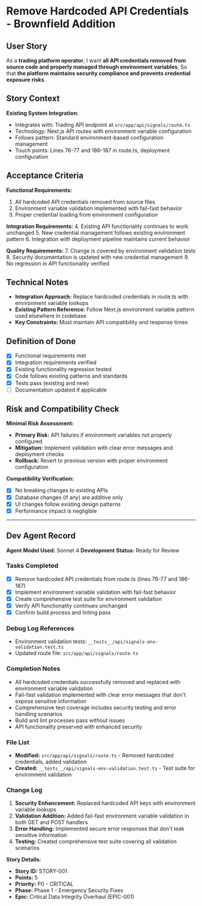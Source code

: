 # Remove Hardcoded API Credentials - Brownfield Addition

## User Story

As a **trading platform operator**,
I want **all API credentials removed from source code and properly managed through environment variables**,
So that **the platform maintains security compliance and prevents credential exposure risks**.

## Story Context

**Existing System Integration:**
- Integrates with: Trading API endpoint at `src/app/api/signals/route.ts`
- Technology: Next.js API routes with environment variable configuration
- Follows pattern: Standard environment-based configuration management
- Touch points: Lines 76-77 and 186-187 in route.ts, deployment configuration

## Acceptance Criteria

**Functional Requirements:**
1. All hardcoded API credentials removed from source files
2. Environment variable validation implemented with fail-fast behavior
3. Proper credential loading from environment configuration

**Integration Requirements:**
4. Existing API functionality continues to work unchanged
5. New credential management follows existing environment pattern
6. Integration with deployment pipeline maintains current behavior

**Quality Requirements:**
7. Change is covered by environment validation tests
8. Security documentation is updated with new credential management
9. No regression in API functionality verified

## Technical Notes

- **Integration Approach:** Replace hardcoded credentials in route.ts with environment variable lookups
- **Existing Pattern Reference:** Follow Next.js environment variable pattern used elsewhere in codebase
- **Key Constraints:** Must maintain API compatibility and response times

## Definition of Done

- [x] Functional requirements met
- [x] Integration requirements verified
- [x] Existing functionality regression tested
- [x] Code follows existing patterns and standards
- [x] Tests pass (existing and new)
- [ ] Documentation updated if applicable

## Risk and Compatibility Check

**Minimal Risk Assessment:**
- **Primary Risk:** API failures if environment variables not properly configured
- **Mitigation:** Implement validation with clear error messages and deployment checks
- **Rollback:** Revert to previous version with proper environment configuration

**Compatibility Verification:**
- [x] No breaking changes to existing APIs
- [x] Database changes (if any) are additive only
- [x] UI changes follow existing design patterns
- [x] Performance impact is negligible

---

## Dev Agent Record

**Agent Model Used:** Sonnet 4
**Development Status:** Ready for Review

### Tasks Completed
- [x] Remove hardcoded API credentials from route.ts (lines 76-77 and 186-187)
- [x] Implement environment variable validation with fail-fast behavior
- [x] Create comprehensive test suite for environment validation
- [x] Verify API functionality continues unchanged
- [x] Confirm build process and linting pass

### Debug Log References
- Environment validation tests: `__tests__/api/signals-env-validation.test.ts`
- Updated route file: `src/app/api/signals/route.ts`

### Completion Notes
- All hardcoded credentials successfully removed and replaced with environment variable validation
- Fail-fast validation implemented with clear error messages that don't expose sensitive information
- Comprehensive test coverage includes security testing and error handling scenarios
- Build and lint processes pass without issues
- API functionality preserved with enhanced security

### File List
- **Modified:** `src/app/api/signals/route.ts` - Removed hardcoded credentials, added validation
- **Created:** `__tests__/api/signals-env-validation.test.ts` - Test suite for environment validation

### Change Log
1. **Security Enhancement:** Replaced hardcoded API keys with environment variable lookups
2. **Validation Addition:** Added fail-fast environment variable validation in both GET and POST handlers
3. **Error Handling:** Implemented secure error responses that don't leak sensitive information
4. **Testing:** Created comprehensive test suite covering all validation scenarios

**Story Details:**
- **Story ID:** STORY-001
- **Points:** 5
- **Priority:** P0 - CRITICAL
- **Phase:** Phase 1 - Emergency Security Fixes
- **Epic:** Critical Data Integrity Overhaul (EPIC-001)
